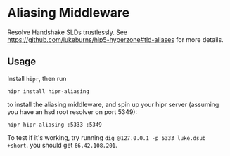 # Aliasing Middleware

Resolve Handshake SLDs trustlessly. See https://github.com/lukeburns/hip5-hyperzone#tld-aliases for more details.

## Usage

Install `hipr`, then run
```
hipr install hipr-aliasing
```
to install the aliasing middleware, and spin up your hipr server (assuming you have an hsd root resolver on port 5349):
```
hipr hipr-aliasing :5333 :5349
```

To test if it's working, try running `dig @127.0.0.1 -p 5333 luke.dsub +short`. you should get `66.42.108.201`.
